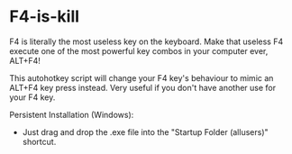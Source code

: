 # F4-is-kill
F4 is literally the most useless key on the keyboard. Make that useless F4 execute one of the most powerful key combos in your computer ever, ALT+F4!

This autohotkey script will change your F4 key's behaviour to mimic an ALT+F4 key press instead. Very useful if you don't have another use for your F4 key.

Persistent Installation (Windows):
- Just drag and drop the .exe file into the "Startup Folder (allusers)" shortcut.
